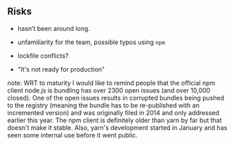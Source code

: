 ##  Risks

- hasn’t been around long.

- unfamiliarity for the team, possible typos using `npm`

- lockfile conflicts?

- "It's not ready for production"

note:
    WRT to maturity I would like to remind people that the official npm client node.js is bundling has over 2300 open issues (and over 10,000 closed). One of the open issues results in corrupted bundles being pushed to the registry (meaning the bundle has to be re-published with an incremented version) and was originally filed in 2014 and only addressed earlier this year.
    The npm client is definitely older than yarn by far but that doesn't make it stable. Also, yarn's development started in January and has seen some internal use before it went public.
